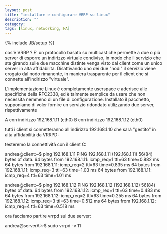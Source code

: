 ```yaml
---
layout: post
title: "installare e configurare VRRP su linux"
description: ""
category: 
tags: [linux, networking, HA]
---
```

{% include JB/setup %}

cos'è VRRP ? E' un protocollo basato su multicast che permette a due o più server di esporre un indirizzo virtuale condiviso, in modo che il servizio che sta girando sulle due macchine distinte venga visto dal client come un unico server in alta affidabilità. Disattivando uno dei due "nodi" il servizio viene erogato dal nodo rimanente, in maniera trasparente per il client che si connette all'indirizzo "virtuale".

L'implementazione Linux è completamente userspace e aderisce alle specifiche della RFC2338, ed è talmente semplice da usare che non necessita nemmeno di un file di configurazione. Installato il pacchetto, supponiamo di voler fornire un servizio ridondato utilizzando due server, rispettivamente 

A con indirizzo 192.168.1.11 (eth0)
B con indirizzo 192.168.1.12 (eth0)

tutti i client si connetteranno all'indirizzo 192.168.1.10 che sarà "gestito" in alta affidabilità da VRRPD:

testeremo la connettività con il client C:

andrea@client:~$ ping 192.168.1.11
PING 192.168.1.11 (192.168.1.11) 56(84) bytes of data.
64 bytes from 192.168.1.11: icmp_req=1 ttl=63 time=0.882 ms
64 bytes from 192.168.1.11: icmp_req=2 ttl=63 time=0.835 ms
64 bytes from 192.168.1.11: icmp_req=3 ttl=63 time=1.03 ms
64 bytes from 192.168.1.11: icmp_req=4 ttl=63 time=1.01 ms

andrea@client:~$ ping 192.168.1.12
PING 192.168.1.12 (192.168.1.12) 56(84) bytes of data.
64 bytes from 192.168.1.12: icmp_req=1 ttl=63 time=0.483 ms
64 bytes from 192.168.1.12: icmp_req=2 ttl=63 time=0.255 ms
64 bytes from 192.168.1.12: icmp_req=3 ttl=63 time=0.512 ms
64 bytes from 192.168.1.12: icmp_req=4 ttl=63 time=0.518 ms


ora facciamo partire vrrpd sui due server:

andrea@serverA:~$ sudo vrrpd -v 11






